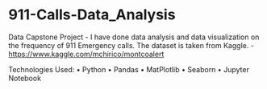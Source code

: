 # 911-Calls-Data_Analysis
Data Capstone Project - I have done data analysis and data visualization on the frequency of 911 Emergency calls. 
The dataset is taken from Kaggle. - https://www.kaggle.com/mchirico/montcoalert

Technologies Used:
    •	Python
    •	Pandas
    •	MatPlotlib
    •	Seaborn
    •	Jupyter Notebook


